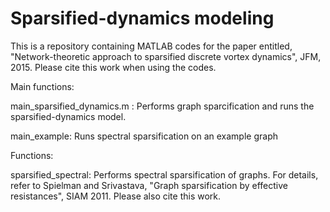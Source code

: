 # Sparsified-dynamics modeling

This is a repository containing MATLAB codes for the paper entitled, "Network-theoretic approach to sparsified discrete vortex dynamics", JFM, 2015. Please cite this work when using the codes.

Main functions: 

main_sparsified_dynamics.m : Performs graph sparcification and runs the sparsified-dynamics model.

main_example: Runs spectral sparsification on an example graph 

Functions: 

sparsified_spectral: Performs spectral sparsification of graphs. For details, refer to Spielman and Srivastava, "Graph sparsification by effective resistances", SIAM 2011. Please also cite this work. 
